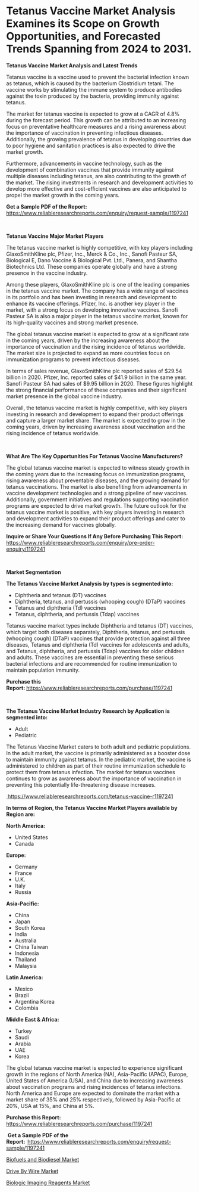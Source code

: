 <p><h1>Tetanus Vaccine Market Analysis Examines its Scope on Growth Opportunities, and Forecasted Trends Spanning from 2024 to 2031.</h1></p><p><strong>Tetanus Vaccine Market Analysis and Latest Trends</strong></p>
<p><p>Tetanus vaccine is a vaccine used to prevent the bacterial infection known as tetanus, which is caused by the bacterium Clostridium tetani. The vaccine works by stimulating the immune system to produce antibodies against the toxin produced by the bacteria, providing immunity against tetanus.</p><p>The market for tetanus vaccine is expected to grow at a CAGR of 4.8% during the forecast period. This growth can be attributed to an increasing focus on preventative healthcare measures and a rising awareness about the importance of vaccination in preventing infectious diseases. Additionally, the growing prevalence of tetanus in developing countries due to poor hygiene and sanitation practices is also expected to drive the market growth.</p><p>Furthermore, advancements in vaccine technology, such as the development of combination vaccines that provide immunity against multiple diseases including tetanus, are also contributing to the growth of the market. The rising investments in research and development activities to develop more effective and cost-efficient vaccines are also anticipated to propel the market growth in the coming years.</p></p>
<p><strong>Get a Sample PDF of the Report:&nbsp;</strong> <a href="https://www.reliableresearchreports.com/enquiry/request-sample/1197241">https://www.reliableresearchreports.com/enquiry/request-sample/1197241</a></p>
<p>&nbsp;</p>
<p><strong>Tetanus Vaccine Major Market Players</strong></p>
<p><p>The tetanus vaccine market is highly competitive, with key players including GlaxoSmithKline plc, Pfizer, Inc., Merck & Co., Inc., Sanofi Pasteur SA, Biological E, Dano Vaccine & Biological Pvt. Ltd., Panera, and Shantha Biotechnics Ltd. These companies operate globally and have a strong presence in the vaccine industry.</p><p>Among these players, GlaxoSmithKline plc is one of the leading companies in the tetanus vaccine market. The company has a wide range of vaccines in its portfolio and has been investing in research and development to enhance its vaccine offerings. Pfizer, Inc. is another key player in the market, with a strong focus on developing innovative vaccines. Sanofi Pasteur SA is also a major player in the tetanus vaccine market, known for its high-quality vaccines and strong market presence.</p><p>The global tetanus vaccine market is expected to grow at a significant rate in the coming years, driven by the increasing awareness about the importance of vaccination and the rising incidence of tetanus worldwide. The market size is projected to expand as more countries focus on immunization programs to prevent infectious diseases.</p><p>In terms of sales revenue, GlaxoSmithKline plc reported sales of $29.54 billion in 2020. Pfizer, Inc. reported sales of $41.9 billion in the same year. Sanofi Pasteur SA had sales of $9.95 billion in 2020. These figures highlight the strong financial performance of these companies and their significant market presence in the global vaccine industry.</p><p>Overall, the tetanus vaccine market is highly competitive, with key players investing in research and development to expand their product offerings and capture a larger market share. The market is expected to grow in the coming years, driven by increasing awareness about vaccination and the rising incidence of tetanus worldwide.</p></p>
<p>&nbsp;</p>
<p><strong>What Are The Key Opportunities For Tetanus Vaccine Manufacturers?</strong></p>
<p><p>The global tetanus vaccine market is expected to witness steady growth in the coming years due to the increasing focus on immunization programs, rising awareness about preventable diseases, and the growing demand for tetanus vaccinations. The market is also benefiting from advancements in vaccine development technologies and a strong pipeline of new vaccines. Additionally, government initiatives and regulations supporting vaccination programs are expected to drive market growth. The future outlook for the tetanus vaccine market is positive, with key players investing in research and development activities to expand their product offerings and cater to the increasing demand for vaccines globally.</p></p>
<p><strong>Inquire or Share Your Questions If Any Before Purchasing This Report:</strong> <a href="https://www.reliableresearchreports.com/enquiry/pre-order-enquiry/1197241">https://www.reliableresearchreports.com/enquiry/pre-order-enquiry/1197241</a></p>
<p>&nbsp;</p>
<p><strong>Market Segmentation</strong></p>
<p><strong>The Tetanus Vaccine Market Analysis by types is segmented into:</strong></p>
<p><ul><li>Diphtheria and tetanus (DT) vaccines</li><li>Diphtheria, tetanus, and pertussis (whooping cough) (DTaP) vaccines</li><li>Tetanus and diphtheria (Td) vaccines</li><li>Tetanus, diphtheria, and pertussis (Tdap) vaccines</li></ul></p>
<p><p>Tetanus vaccine market types include Diphtheria and tetanus (DT) vaccines, which target both diseases separately, Diphtheria, tetanus, and pertussis (whooping cough) (DTaP) vaccines that provide protection against all three diseases, Tetanus and diphtheria (Td) vaccines for adolescents and adults, and Tetanus, diphtheria, and pertussis (Tdap) vaccines for older children and adults. These vaccines are essential in preventing these serious bacterial infections and are recommended for routine immunization to maintain population immunity.</p></p>
<p><strong>Purchase this Report:&nbsp;</strong><a href="https://www.reliableresearchreports.com/purchase/1197241">https://www.reliableresearchreports.com/purchase/1197241</a></p>
<p>&nbsp;</p>
<p><strong>The Tetanus Vaccine Market Industry Research by Application is segmented into:</strong></p>
<p><ul><li>Adult</li><li>Pediatric</li></ul></p>
<p><p>The Tetanus Vaccine Market caters to both adult and pediatric populations. In the adult market, the vaccine is primarily administered as a booster dose to maintain immunity against tetanus. In the pediatric market, the vaccine is administered to children as part of their routine immunization schedule to protect them from tetanus infection. The market for tetanus vaccines continues to grow as awareness about the importance of vaccination in preventing this potentially life-threatening disease increases.</p></p>
<p><a href="https://www.reliableresearchreports.com/tetanus-vaccine-r1197241">&nbsp;https://www.reliableresearchreports.com/tetanus-vaccine-r1197241</a></p>
<p><strong>In terms of Region, the Tetanus Vaccine Market Players available by Region are:</strong></p>
<p>
    <p> <strong> North America: </strong>
        <ul>
            <li>United States</li>
            <li>Canada</li>
        </ul>
        </p> 
    <p> <strong> Europe: </strong>
        <ul>
            <li>Germany</li>
            <li>France</li>
            <li>U.K.</li>
            <li>Italy</li>
            <li>Russia</li>
        </ul>
        </p> 
    <p> <strong> Asia-Pacific: </strong>
        <ul>
            <li>China</li>
            <li>Japan</li>
            <li>South Korea</li>
            <li>India</li>
            <li>Australia</li>
            <li>China Taiwan</li>
            <li>Indonesia</li>
            <li>Thailand</li>
            <li>Malaysia</li>
        </ul>
        </p> 
    <p> <strong> Latin America: </strong>
        <ul>
            <li>Mexico</li>
            <li>Brazil</li>
            <li>Argentina Korea</li>
            <li>Colombia</li>
        </ul>
        </p> 
    <p> <strong> Middle East & Africa: </strong>
        <ul>
            <li>Turkey</li>
            <li>Saudi</li>
            <li>Arabia</li>
            <li>UAE</li>
            <li>Korea</li>
        </ul>
    </p>
    </p>
<p><p>The global tetanus vaccine market is expected to experience significant growth in the regions of North America (NA), Asia-Pacific (APAC), Europe, United States of America (USA), and China due to increasing awareness about vaccination programs and rising incidences of tetanus infections. North America and Europe are expected to dominate the market with a market share of 35% and 25% respectively, followed by Asia-Pacific at 20%, USA at 15%, and China at 5%.</p></p>
<p><strong>Purchase this Report: </strong><a href="https://www.reliableresearchreports.com/purchase/1197241">https://www.reliableresearchreports.com/purchase/1197241</a></p>
<p>&nbsp;<strong>Get a Sample PDF of the Report:&nbsp;&nbsp;</strong><a href="https://www.reliableresearchreports.com/enquiry/request-sample/1197241">https://www.reliableresearchreports.com/enquiry/request-sample/1197241</a></p>
<p><strong></strong></p>
<p><p><a href="https://github.com/dancokkoe288/Market-Research-Report-List-1/blob/main/biofuels-and-biodiesel-market.md">Biofuels and Biodiesel Market</a></p><p><a href="https://github.com/huqhwmcs55/Market-Research-Report-List-1/blob/main/drive-by-wire-market.md">Drive By Wire Market</a></p><p><a href="https://github.com/lamhaoka57/Market-Research-Report-List-1/blob/main/biologic-imaging-reagents-market.md">Biologic Imaging Reagents Market</a></p></p>